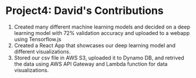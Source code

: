 # Project4: David's Contributions
<ol>
    <li>
        Created many different machine learning models and decided on a deep learning model with 72% validation accuracy and uploaded to a webapp using Tensorflow.js
    </li>
    <li>
        Created a React App that showcases our deep learning model and different visualizations.
    </li>
    <li>
        Stored our csv file in AWS S3, uploaded it to Dynamo DB, and retrived the data using AWS API Gateway and Lambda function for data visualizations.
    </li>
</ol>
